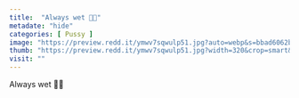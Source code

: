 ```yaml
---
title:  "Always wet 🥺🙈"
metadate: "hide"
categories: [ Pussy ]
image: "https://preview.redd.it/ymwv7sqwulp51.jpg?auto=webp&s=bbad6062b755d1b89dab8c19466be8204c4ab208"
thumb: "https://preview.redd.it/ymwv7sqwulp51.jpg?width=320&crop=smart&auto=webp&s=4d8dd13f0550f8f0cc5d08a8e67b8d5d24fedc1d"
visit: ""
---
```

Always wet 🥺🙈
